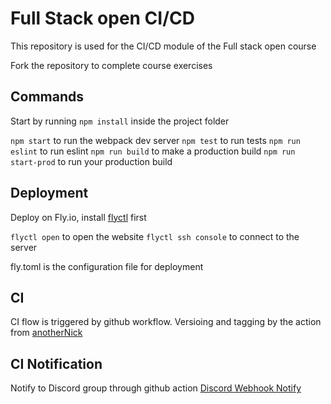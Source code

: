 # Full Stack open CI/CD

This repository is used for the CI/CD module of the Full stack open course

Fork the repository to complete course exercises

## Commands

Start by running `npm install` inside the project folder

`npm start` to run the webpack dev server
`npm test` to run tests
`npm run eslint` to run eslint
`npm run build` to make a production build
`npm run start-prod` to run your production build

## Deployment

Deploy on Fly.io, install [flyctl](https://fly.io/docs/hands-on/install-flyctl/) first

`flyctl open` to open the website
`flyctl ssh console` to connect to the server

fly.toml is the configuration file for deployment

## CI

CI flow is triggered by github workflow.
Versioing and tagging by the action from [anotherNick](https://github.com/anothrNick/github-tag-action)

## CI Notification

Notify to Discord group through github action [Discord Webhook Notify](https://github.com/marketplace/actions/discord-webhook-notify)
